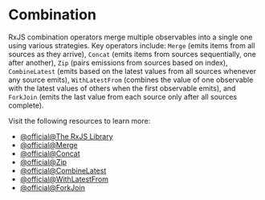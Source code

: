 # Combination

RxJS combination operators merge multiple observables into a single one using various strategies. Key operators include: `Merge` (emits items from all sources as they arrive), `Concat` (emits items from sources sequentially, one after another), `Zip` (pairs emissions from sources based on index), `CombineLatest` (emits based on the latest values from all sources whenever any source emits), `WithLatestFrom` (combines the value of one observable with the latest values of others when the first observable emits), and `ForkJoin` (emits the last value from each source only after all sources complete).

Visit the following resources to learn more:

- [@official@The RxJS Library](https://v17.angular.io/guide/rx-library)
- [@official@Merge](https://www.learnrxjs.io/learn-rxjs/operators/combination/merge)
- [@official@Concat](https://www.learnrxjs.io/learn-rxjs/operators/combination/concat)
- [@official@Zip](https://www.learnrxjs.io/learn-rxjs/operators/combination/zip)
- [@official@CombineLatest](https://www.learnrxjs.io/learn-rxjs/operators/combination/combineLatest)
- [@official@WithLatestFrom](https://www.learnrxjs.io/learn-rxjs/operators/combination/withLatestFrom)
- [@official@ForkJoin](https://www.learnrxjs.io/learn-rxjs/operators/combination/forkJoin)
